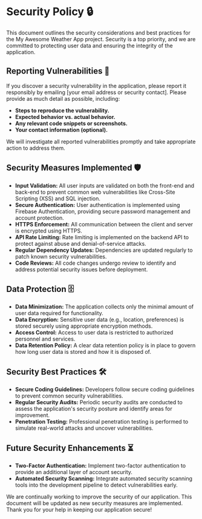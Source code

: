 # Security Policy 🔒

This document outlines the security considerations and best practices for the My Awesome Weather App project.  Security is a top priority, and we are committed to protecting user data and ensuring the integrity of the application.

## Reporting Vulnerabilities 🚨

If you discover a security vulnerability in the application, please report it responsibly by emailing [your email address or security contact].  Please provide as much detail as possible, including:

* **Steps to reproduce the vulnerability.**
* **Expected behavior vs. actual behavior.**
* **Any relevant code snippets or screenshots.**
* **Your contact information (optional).**

We will investigate all reported vulnerabilities promptly and take appropriate action to address them.

## Security Measures Implemented 🛡️

* **Input Validation:** All user inputs are validated on both the front-end and back-end to prevent common web vulnerabilities like Cross-Site Scripting (XSS) and SQL injection.
* **Secure Authentication:** User authentication is implemented using Firebase Authentication, providing secure password management and account protection.
* **HTTPS Enforcement:**  All communication between the client and server is encrypted using HTTPS.
* **API Rate Limiting:** Rate limiting is implemented on the backend API to protect against abuse and denial-of-service attacks.
* **Regular Dependency Updates:**  Dependencies are updated regularly to patch known security vulnerabilities.
* **Code Reviews:** All code changes undergo review to identify and address potential security issues before deployment.

## Data Protection 🗄️

* **Data Minimization:** The application collects only the minimal amount of user data required for functionality.
* **Data Encryption:** Sensitive user data (e.g., location, preferences) is stored securely using appropriate encryption methods.
* **Access Control:** Access to user data is restricted to authorized personnel and services.
* **Data Retention Policy:**  A clear data retention policy is in place to govern how long user data is stored and how it is disposed of.

## Security Best Practices 🛠️

* **Secure Coding Guidelines:**  Developers follow secure coding guidelines to prevent common security vulnerabilities.
* **Regular Security Audits:** Periodic security audits are conducted to assess the application's security posture and identify areas for improvement.
* **Penetration Testing:**  Professional penetration testing is performed to simulate real-world attacks and uncover vulnerabilities.

## Future Security Enhancements ⏳

* **Two-Factor Authentication:** Implement two-factor authentication to provide an additional layer of account security.
* **Automated Security Scanning:** Integrate automated security scanning tools into the development pipeline to detect vulnerabilities early.


We are continually working to improve the security of our application.  This document will be updated as new security measures are implemented.  Thank you for your help in keeping our application secure!
